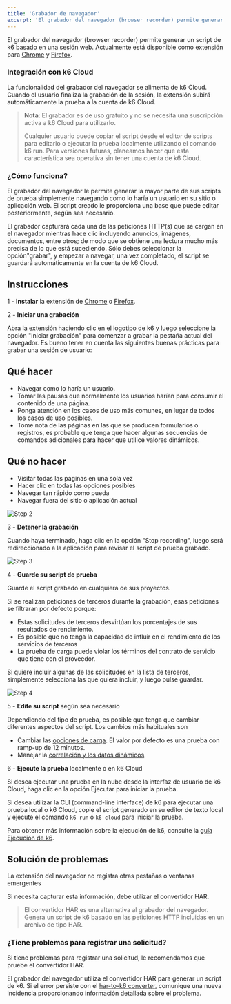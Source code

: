 ```yaml
---
title: 'Grabador de navegador'
excerpt: 'El grabador del navegador (browser recorder) permite generar un script de k6 basado en una sesión web.'
---
```


El grabador del navegador (browser recorder) permite generar un script de k6 basado en una sesión web. Actualmente está disponible como extensión para [Chrome](https://chrome.google.com/webstore/detail/k6-browser-recorder/phjdhndljphphehjpgbmpocddnnmdbda?hl=en) y [Firefox](https://addons.mozilla.org/en-US/firefox/addon/k6-browser-recorder/).

### Integración con k6 Cloud

La funcionalidad del grabador del navegador se alimenta de k6 Cloud. Cuando el usuario finaliza la grabación de la sesión, la extensión subirá automáticamente la prueba a la cuenta de k6 Cloud.

> **Nota**: El grabador es de uso gratuito y no se necesita una suscripción activa a k6 Cloud para utilizarlo.
> 
> Cualquier usuario puede copiar el script desde el editor de scripts para editarlo o ejecutar la prueba localmente utilizando el comando k6 run. Para versiones futuras, planeamos hacer que esta característica sea operativa sin tener una cuenta de k6 Cloud.

### ¿Cómo funciona?

El grabador del navegador le permite generar la mayor parte de sus scripts de prueba simplemente navegando como lo haría un usuario en su sitio o aplicación web. El script creado le proporciona una base que puede editar posteriormente, según sea necesario.

El grabador capturará cada una de las peticiones HTTP(s) que se cargan en el navegador mientras hace clic incluyendo anuncios, imágenes, documentos, entre otros; de modo que se obtiene una lectura mucho más precisa de lo que está sucediendo. Sólo debes seleccionar la opción"grabar", y empezar a navegar, una vez completado, el script se guardará automáticamente en la cuenta de k6 Cloud.

## Instrucciones

1 - **Instalar** la extensión de [Chrome](https://chrome.google.com/webstore/detail/k6-browser-recorder/phjdhndljphphehjpgbmpocddnnmdbda?hl=en) o [Firefox](https://addons.mozilla.org/en-US/firefox/addon/k6-browser-recorder/).

2 - **Iniciar una grabación**

Abra la extensión haciendo clic en el logotipo de k6 y luego seleccione la opción "Iniciar grabación" para comenzar a grabar la pestaña actual del navegador. Es bueno tener en cuenta las siguientes buenas prácticas para grabar una sesión de usuario:

## Qué hacer
- Navegar como lo haría un usuario.
- Tomar las pausas que normalmente los usuarios harían para consumir el contenido de una página.
- Ponga atención en los casos de uso más comunes, en lugar de todos los casos de uso posibles.
- Tome nota de las páginas en las que se producen formularios o registros, es probable que tenga que hacer algunas secuencias de comandos adicionales para hacer que utilice valores dinámicos.

## Qué no hacer
- Visitar todas las páginas en una sola vez
- Hacer clic en todas las opciones posibles
- Navegar tan rápido como pueda
- Navegar fuera del sitio o aplicación actual


![Step 2](./images/Recording-a-test-script/step-2.png)

3 - **Detener la grabación**

Cuando haya terminado, haga clic en la opción "Stop recording", luego será redireccionado a la aplicación para revisar el script de prueba grabado.

![Step 3](./images/Recording-a-test-script/step-3.png)

4 - **Guarde su script de prueba**

Guarde el script grabado en cualquiera de sus proyectos.

Si se realizan peticiones de terceros durante la grabación, esas peticiones se filtraran por defecto porque:
- Estas solicitudes de terceros desvirtúan los porcentajes de sus resultados de rendimiento.
- Es posible que no tenga la capacidad de influir en el rendimiento de los servicios de terceros
- La prueba de carga puede violar los términos del contrato de servicio que tiene con el proveedor.

Si quiere incluir algunas de las solicitudes en la lista de terceros, simplemente selecciona las que quiera incluir, y luego pulse guardar.


![Step 4](./images/Recording-a-test-script/step-4.png)

5 - **Edite su script** según sea necesario

Dependiendo del tipo de prueba, es posible que tenga que cambiar diferentes aspectos del script. Los cambios más habituales son
- Cambiar las [opciones de carga](/es/usando-k6/opciones/). El valor por defecto es una prueba con ramp-up de 12 minutos.
- Manejar la [correlación y los datos dinámicos](/examples/correlation-and-dynamic-data).

6 - **Ejecute la prueba** localmente o en k6 Cloud

Si desea ejecutar una prueba en la nube desde la interfaz de usuario de k6 Cloud, haga clic en la opción Ejecutar para iniciar la prueba.

Si desea utilizar la CLI (command-line interface) de k6 para ejecutar una prueba local o k6 Cloud, copie el script generado en su editor de texto local y ejecute el comando `k6 run` o `k6 cloud` para iniciar la prueba.

Para obtener más información sobre la ejecución de k6, consulte la [guía Ejecución de k6](/es/empezando/ejecucion-de-k6/).

## Solución de problemas

La extensión del navegador no registra otras pestañas o ventanas emergentes 

Si necesita capturar esta información, debe utilizar el convertidor HAR.

> El convertidor HAR es una alternativa al grabador del navegador. Genera un script de k6 basado en las peticiones HTTP incluidas en un archivo de tipo HAR.

### ¿Tiene problemas para registrar una solicitud?

Si tiene problemas para registrar una solicitud, le recomendamos que pruebe el convertidor HAR.

El grabador del navegador utiliza el convertidor HAR para generar un script de k6. Si el error persiste con el [har-to-k6 converter](https://github.com/k6io/har-to-k6), comunique una nueva incidencia proporcionando información detallada sobre el problema.



